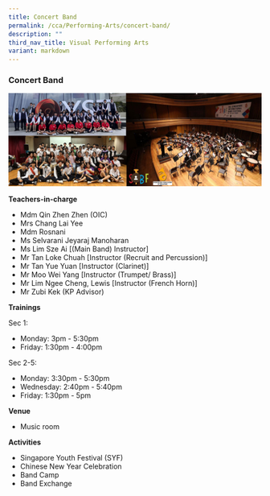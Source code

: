 ```yaml
---
title: Concert Band
permalink: /cca/Performing-Arts/concert-band/
description: ""
third_nav_title: Visual Performing Arts
variant: markdown
---
```

### Concert Band

<img src="/images/band.jpg" style="width:80%, align:left">


**Teachers-in-charge**

*   Mdm Qin Zhen Zhen (OIC)
*   Mrs Chang Lai Yee
*   Mdm Rosnani
*   Ms Selvarani Jeyaraj Manoharan
*   Ms Lim Sze Ai \[(Main Band) Instructor\]
*   Mr Tan Loke Chuah \[Instructor (Recruit and Percussion)\]
*   Mr Tan Yue Yuan \[Instructor (Clarinet)\]
*   Mr Moo Wei Yang \[Instructor (Trumpet/ Brass)\]
*   Mr Lim Ngee Cheng, Lewis \[Instructor (French Horn)\]
*   Mr Zubi Kek (KP Advisor)

**Trainings**

Sec 1: 
* Monday: 3pm - 5:30pm
* Friday: 1:30pm - 4:00pm

Sec 2-5:
* Monday: 3:30pm - 5:30pm
* Wednesday: 2:40pm - 5:40pm
* Friday: 1:30pm - 5pm


**Venue**

*   Music room


**Activities**
* Singapore Youth Festival (SYF)
* Chinese New Year Celebration
* Band Camp
* Band Exchange